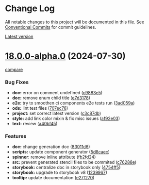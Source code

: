 # Change Log

All notable changes to this project will be documented in this file.
See [Conventional Commits](https://conventionalcommits.org) for commit guidelines.



[Latest version](https://ovh.github.io/design-system/latest/?path=/docs/design-system-changelog--page)


# [18.0.0-alpha.0](https://ovh.github.io/design-system/v18.0.0-alpha.0/?path=/docs/design-system-changelog--page) (2024-07-30)
[compare](https://github.com/ovh/design-system/compare/v17.2.2...v18.0.0-alpha.0)

### Bug Fixes

* **doc:** error on comment undefined ([c9883e5](https://github.com/ovh/design-system/commit/c9883e5e115787523ca064f37dc970de4c3549bc))
* **doc:** remove enum child title ([e7d3178](https://github.com/ovh/design-system/commit/e7d317880a6669953eca61be789010150f44261f))
* **e2e:** try to smoothen ci components e2e tests run ([3ad059a](https://github.com/ovh/design-system/commit/3ad059ad59399aef904d6440960f2f2a08eee90f))
* **ods:** lint test files ([707ec78](https://github.com/ovh/design-system/commit/707ec78664e40efc2e15315091f7fe3a25d27617))
* **project:** set correct latest version ([c3c87db](https://github.com/ovh/design-system/commit/c3c87db50891e8da601bb89f22ed44ff56f71181))
* **style:** add link color mixin & fix misc issues ([af92e03](https://github.com/ovh/design-system/commit/af92e036768e5cca0f9b407a6a6f8ae7aae2e13a))
* **text:** review ([a40bf45](https://github.com/ovh/design-system/commit/a40bf451d8f69fccf46d0eb1f640cef54836f833))


### Features

* **doc:** change generation doc ([83011d6](https://github.com/ovh/design-system/commit/83011d69533f5e22b6fc8318cf26636facac19e6))
* **scripts:** update component generator ([5d8caec](https://github.com/ovh/design-system/commit/5d8caece16ff0a2cae8fbedbc4a0a7795a72ba0a))
* **spinner:** remove inline attribute ([fb2fd24](https://github.com/ovh/design-system/commit/fb2fd24b8317d84ff0a4f13b9bb159b2e391e32b))
* **src:** prevent generated stencil files to be commited ([c76288e](https://github.com/ovh/design-system/commit/c76288e59d931c77dcc0e88a3f2aa196b8502bde))
* **storybook:** centralize doc in storybook only ([4754ff5](https://github.com/ovh/design-system/commit/4754ff5bbf8020471090c56f8b27c0eab3ba9141))
* **storybook:** upgrade to storybook v8 ([1239967](https://github.com/ovh/design-system/commit/123996723ccd63eb74d354f62f594c7c33fcf7da))
* **tooltip:** update documentation ([e27f270](https://github.com/ovh/design-system/commit/e27f270d3486a54a4c3aca2ffb92ad5d74e90951))
